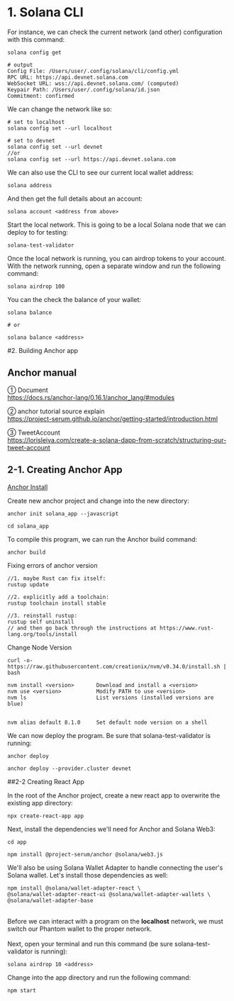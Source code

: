 
# 1. Solana CLI
For instance, we can check the current network (and other) configuration with this command:
```
solana config get

# output
Config File: /Users/user/.config/solana/cli/config.yml
RPC URL: https://api.devnet.solana.com
WebSocket URL: wss://api.devnet.solana.com/ (computed)
Keypair Path: /Users/user/.config/solana/id.json
Commitment: confirmed
```

We can change the network like so:
```
# set to localhost
solana config set --url localhost

# set to devnet
solana config set --url devnet
//or
solana config set --url https://api.devnet.solana.com
```

We can also use the CLI to see our current local wallet address:
```
solana address
```

And then get the full details about an account:
```
solana account <address from above>
```

Start the local network. This is going to be a local Solana node that we can deploy to for testing:
```
solana-test-validator
```

Once the local network is running, you can airdrop tokens to your account.<br>
With the network running, open a separate window and run the following command:
```
solana airdrop 100
```

You can the check the balance of your wallet:
```
solana balance

# or

solana balance <address>
```

#2. Building Anchor app


## Anchor manual
① Document<br>
https://docs.rs/anchor-lang/0.16.1/anchor_lang/#modules

② anchor tutorial source explain<br>
https://project-serum.github.io/anchor/getting-started/introduction.html

③ TweetAccount<br>
https://lorisleiva.com/create-a-solana-dapp-from-scratch/structuring-our-tweet-account


## 2-1. Creating Anchor App
[Anchor Install](https://project-serum.github.io/anchor/getting-started/installation.html#install-rust)

Create new anchor project and change into the new directory:
```
anchor init solana_app --javascript

cd solana_app
```

To compile this program, we can run the Anchor build command:
```
anchor build
```

Fixing errors of anchor version 
 ```
//1. maybe Rust can fix itself:
rustup update

//2. explicitly add a toolchain: 
 rustup toolchain install stable

//3. reinstall rustup:
rustup self uninstall
// and then go back through the instructions at https://www.rust-lang.org/tools/install
``` 

Change Node Version
```
curl -o- https://raw.githubusercontent.com/creationix/nvm/v0.34.0/install.sh | bash

nvm install <version>       Download and install a <version>
nvm use <version>           Modify PATH to use <version>
nvm ls                      List versions (installed versions are blue)


nvm alias default 8.1.0     Set default node version on a shell
```

We can now deploy the program. Be sure that solana-test-validator is running:
```
anchor deploy

anchor deploy --provider.cluster devnet
```

##2-2 Creating React App

In the root of the Anchor project, create a new react app to overwrite the existing app directory:
```
npx create-react-app app
```
Next, install the dependencies we'll need for Anchor and Solana Web3:

```
cd app

npm install @project-serum/anchor @solana/web3.js
```

We'll also be using Solana Wallet Adapter to handle connecting the user's Solana wallet. Let's install those dependencies as well:
```
npm install @solana/wallet-adapter-react \
@solana/wallet-adapter-react-ui @solana/wallet-adapter-wallets \
@solana/wallet-adapter-base
```
<br>
Before we can interact with a program on the <strong>localhost</strong> network, we must switch our Phantom wallet to the proper network.
<br>
<br>
Next, open your terminal and run this command (be sure solana-test-validator is running):

```
solana airdrop 10 <address>
```

Change into the app directory and run the following command:
```
npm start
```